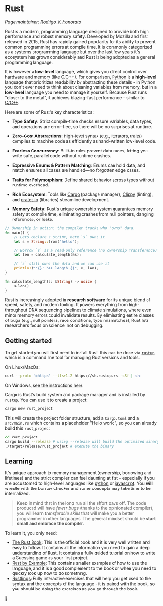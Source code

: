 # Rust

_Page maintainer: [Rodrigo V. Honorato](https://github.com/rvhonorato)_

Rust is a modern, programming language designed to provide both high
performance and robust memory safety. Developed by Mozilla and first released in
2015, Rust has rapidly gained popularity for its ability to prevent common
programming errors at compile time. It is commonly categorized as a systems
programming language but over the last few years it's ecosystem has grown
considerably and Rust is being adopted as a general programming language.

It is however a **low-level** language, which gives you direct control over
hardware and memory (like [C/C++](./ccpp)). For comparison, [Python](./python)
is a **high-level** language that prioritizes readability by abstracting these
details - in Python you don't ever need to think about cleaning variables from memory,
but in a **low-level** language you need to manage it yourself. Because Rust
runs "closer to the metal", it achieves blazing-fast performance - similar to [C/C++](./ccpp).

Here are some of Rust's key characteristics:

- **Type Safety**: Strict compile-time checks ensure variables, data types,
  and operations are error-free, so there will be no surprises at runtime.

- **Zero-Cost Abstractions**: High-level syntax (e.g., iterators, traits) compiles
  to machine code as efficiently as hand-written low-level code.

- **Fearless Concurrency**: Built-in rules prevent data races, letting you
  write safe, parallel code without runtime crashes.

- **Expressive Enums & Pattern Matching**: Enums can hold data, and match
  ensures all cases are handled—no forgotten edge cases.

- **Traits for Polymorphism**: Define shared behavior across types without
  runtime overhead.

- **Rich Ecosystem**: Tools like [Cargo](https://doc.rust-lang.org/cargo/)
  (package manager), [Clippy](https://doc.rust-lang.org/stable/clippy/usage.html)
  (linting), and [crates.io](https://crates.io) (libraries) streamline development.

- **Memory Safety**: Rust's unique ownership system guarantees memory safety at compile
  time, eliminating crashes from null pointers, dangling references, or leaks.

```rust
// Ownership in action: the compiler tracks who "owns" data.
fn main() {
    // Lets declare a string, here `s` owns it
    let s = String::from("hello");

    // Borrow `s` as a read-only reference (no ownership transference)
    let len = calculate_length(&s);

    // `s` still owns the data and we can use it
    println!("'{}' has length {}", s, len);
}

fn calculate_length(s: &String) -> usize {
    s.len()
}
```

Rust is increasingly adopted in **research software** for its unique blend of
speed, safety, and modern tooling. It powers everything from
high-throughput DNA sequencing pipelines to climate simulations, where even
minor memory errors could invalidate results. By eliminating entire classes
of bugs (e.g., null pointers, race conditions, type mismatches), Rust lets
researchers focus on science, not on debugging.

## Getting started

To get started you will first need to install Rust, this can be done via [`rustup`](https://rustup.rs)
which is a command line tool for managing Rust versions and tools.

On Linux/MacOs:

```bash
curl --proto '=https' --tlsv1.2 https://sh.rustup.rs -sSf | sh
```

On Windows, [see the instructions here](https://rust-book.cs.brown.edu/ch01-01-installation.html#installing-rustup-on-windows).

Cargo is Rust's build system and package manager and is installed by `rustup`.
You can use it to create a project:

```bash
cargo new rust_project
```

This will create the project folder structure, add a `Cargo.toml` and a `src/main.rs`
which contains a placeholder "Hello world", so you can already build this
`rust_project`

```bash
cd rust_project
cargo build --release # using --release will build the optimized binary
./target/release/rust_project # execute the binary
```

## Learning

It's unique approach to memory management (ownership, borrowing and lifetimes) and
the strict compiler can feel daunting at fist - especially if you are accustomed
to high-level languages like [python](./python.md) or [javascript](./javascript.md).
You **will** wrestle with the borrow checker and some concepts may take time to be
internalized.

> Keep in mind that in the long run all the effort pays off. The code produced
> will have _fewer bugs_ (thanks to the opinionated compiler), you will learn
> _transferable skills_ that will make you a better programmer in other
> languages. The general mindset should be **start small and embrace the compiler**.

To learn it, you only need:

- [The Rust Book](https://rust-book.cs.brown.edu/ch00-00-introduction.html): This
  is the official book and it is very well written and easy to follow. It contains
  all the information you need to gain a deep understanding of Rust. It contains
  a fully guided tutorial on how to write a Guessing game as your first project.
- [Rust by Example](https://doc.rust-lang.org/rust-by-example/): This contains
  smaller examples of how to use the language, and it is a good complement to
  the book or when you need to quickly look up how to do something.
- [Rustlings](https://rustlings.cool): Fully interactive exercises
  that will help you get used to the syntax and the concepts of the language -
  it is paired with the book, so you should be doing the exercises as you go
  through the book.

🦀
